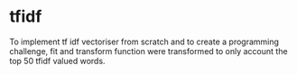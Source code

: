 # tfidf
To implement tf idf vectoriser from scratch and to create a programming challenge, fit and transform function were transformed to only account the top 50 tfidf valued words.
